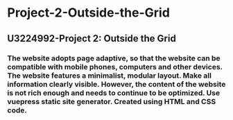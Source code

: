 # Project-2-Outside-the-Grid
## U3224992-Project 2: Outside the Grid
### The website adopts page adaptive, so that the website can be compatible with mobile phones, computers and other devices. The website features a minimalist, modular layout. Make all information clearly visible. However, the content of the website is not rich enough and needs to continue to be optimized. Use vuepress static site generator. Created using HTML and CSS code.
